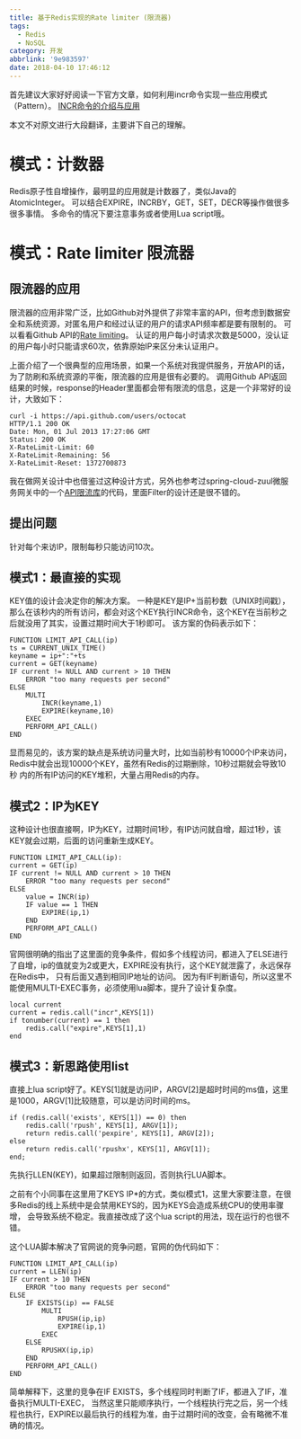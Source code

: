 ```yaml
---
title: 基于Redis实现的Rate limiter (限流器)
tags:
  - Redis
  - NoSQL
category: 开发
abbrlink: '9e983597'
date: 2018-04-10 17:46:12
---
```

首先建议大家好好阅读一下官方文章，如何利用incr命令实现一些应用模式（Pattern）。
[INCR命令的介绍与应用](https://redis.io/commands/incr)

本文不对原文进行大段翻译，主要讲下自己的理解。

# 模式：计数器
Redis原子性自增操作，最明显的应用就是计数器了，类似Java的AtomicInteger。
可以结合EXPIRE，INCRBY，GET，SET，DECR等操作做很多很多事情。
多命令的情况下要注意事务或者使用Lua script哦。

# 模式：Rate limiter 限流器
## 限流器的应用
限流器的应用非常广泛，比如Github对外提供了非常丰富的API，但考虑到数据安全和系统资源，对匿名用户和经过认证的用户的请求API频率都是要有限制的。
可以看看Github API的[Rate limiting](https://developer.github.com/v3/#rate-limiting)。
认证的用户每小时请求次数是5000，没认证的用户每小时只能请求60次，依靠原始IP来区分未认证用户。

上面介绍了一个很典型的应用场景，如果一个系统对我提供服务，开放API的话，为了防刷和系统资源的平衡，限流器的应用是很有必要的。
调用Github API返回结果的时候，response的Header里面都会带有限流的信息，这是一个非常好的设计，大致如下：
```
curl -i https://api.github.com/users/octocat
HTTP/1.1 200 OK
Date: Mon, 01 Jul 2013 17:27:06 GMT
Status: 200 OK
X-RateLimit-Limit: 60
X-RateLimit-Remaining: 56
X-RateLimit-Reset: 1372700873
```
我在做网关设计中也借鉴过这种设计方式，另外也参考过spring-cloud-zuul微服务网关中的一个[API限流库](https://github.com/marcosbarbero/spring-cloud-zuul-ratelimit)的代码，里面Filter的设计还是很不错的。

<!--more-->

## 提出问题
针对每个来访IP，限制每秒只能访问10次。

## 模式1：最直接的实现
KEY值的设计会决定你的解决方案。
一种是KEY是IP+当前秒数（UNIX时间戳），那么在该秒内的所有访问，都会对这个KEY执行INCR命令，这个KEY在当前秒之后就没用了其实，设置过期时间大于1秒即可。
该方案的伪码表示如下：
```
FUNCTION LIMIT_API_CALL(ip)
ts = CURRENT_UNIX_TIME()
keyname = ip+":"+ts
current = GET(keyname)
IF current != NULL AND current > 10 THEN
    ERROR "too many requests per second"
ELSE
    MULTI
        INCR(keyname,1)
        EXPIRE(keyname,10)
    EXEC
    PERFORM_API_CALL()
END
```
显而易见的，该方案的缺点是系统访问量大时，比如当前秒有10000个IP来访问，Redis中就会出现10000个KEY，虽然有Redis的过期删除，10秒过期就会导致10秒
内的所有IP访问的KEY堆积，大量占用Redis的内存。

## 模式2：IP为KEY
这种设计也很直接啊，IP为KEY，过期时间1秒，有IP访问就自增，超过1秒，该KEY就会过期，后面的访问重新生成KEY。
```
FUNCTION LIMIT_API_CALL(ip):
current = GET(ip)
IF current != NULL AND current > 10 THEN
    ERROR "too many requests per second"
ELSE
    value = INCR(ip)
    IF value == 1 THEN
        EXPIRE(ip,1)
    END
    PERFORM_API_CALL()
END
```
官网很明确的指出了这里面的竞争条件，假如多个线程访问，都进入了ELSE进行了自增，ip的值就变为2或更大，EXPIRE没有执行，这个KEY就泄露了，永远保存在Redis中，
只有后面又遇到相同IP地址的访问。
因为有IF判断语句，所以这里不能使用MULTI-EXEC事务，必须使用lua脚本，提升了设计复杂度。
```
local current
current = redis.call("incr",KEYS[1])
if tonumber(current) == 1 then
    redis.call("expire",KEYS[1],1)
end
```

## 模式3：新思路使用list
直接上lua script好了。KEYS[1]就是访问IP，ARGV[2]是超时时间的ms值，这里是1000，ARGV[1]比较随意，可以是访问时间的ms。
```
if (redis.call('exists', KEYS[1]) == 0) then 
    redis.call('rpush', KEYS[1], ARGV[1]);
    return redis.call('pexpire', KEYS[1], ARGV[2]); 
else
    return redis.call('rpushx', KEYS[1], ARGV[1]); 
end; 
```
先执行LLEN(KEY)，如果超过限制则返回，否则执行LUA脚本。

之前有个小同事在这里用了KEYS IP*的方式，类似模式1，这里大家要注意，在很多Redis的线上系统中是会禁用KEYS的，因为KEYS会造成系统CPU的使用率骤增，
会导致系统不稳定。我直接改成了这个lua script的用法，现在运行的也很不错。

这个LUA脚本解决了官网说的竞争问题，官网的伪代码如下：
```
FUNCTION LIMIT_API_CALL(ip)
current = LLEN(ip)
IF current > 10 THEN
    ERROR "too many requests per second"
ELSE
    IF EXISTS(ip) == FALSE
        MULTI
            RPUSH(ip,ip)
            EXPIRE(ip,1)
        EXEC
    ELSE
        RPUSHX(ip,ip)
    END
    PERFORM_API_CALL()
END
```
简单解释下，这里的竞争在IF EXISTS，多个线程同时判断了IF，都进入了IF，准备执行MULTI-EXEC，
当然这里只能顺序执行，一个线程执行完之后，另一个线程也执行，EXPIRE以最后执行的线程为准，由于过期时间的改变，会有略微不准确的情况。

